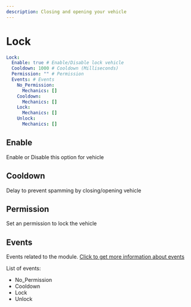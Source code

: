 ```yaml
---
description: Closing and opening your vehicle
---
```


# Lock

```yaml
Lock:
  Enable: true # Enable/Disable lock vehicle
  Cooldown: 1000 # Cooldown (Milliseconds)
  Permission: "" # Permission
  Events: # Events
    No_Permission:
      Mechanics: []
    Cooldown:
      Mechanics: []
    Lock:
      Mechanics: []
    Unlock:
      Mechanics: []
```

## Enable

Enable or Disable this option for vehicle

## Cooldown

Delay to prevent spamming by closing/opening vehicle

## Permission

Set an permission to lock the vehicle

## Events

Events related to the module.  [Click to get more information about events](../events-mechanics/)

List of events:

* No\_Permission
* Cooldown
* Lock
* Unlock
